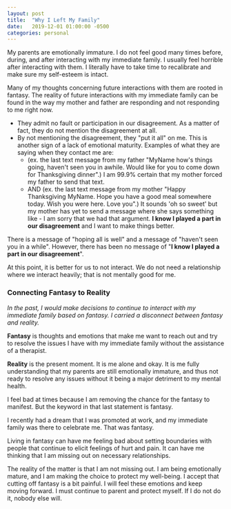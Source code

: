 ```yaml
---
layout: post
title:  "Why I Left My Family"
date:   2019-12-01 01:00:00 -0500
categories: personal
---
```

My parents are emotionally immature.
I do not feel good many times before, during, and after interacting with my immediate family. I usually feel horrible after interacting with them. I literally have to take time to recalibrate and make sure my self-esteem is intact.

Many of my thoughts concerning future interactions with them are rooted in fantasy.
The reality of future interactions with my immediate family can be found in the way my mother and father are responding and not responding to me right now. 
- They admit no fault or participation in our disagreement. As a matter of fact, they do not mention the disagreement at all. 
- By not mentioning the disagreement, they "put it all" on me. This is another sign of a lack of emotional maturity. Examples of what they are saying when they contact me are: 
	- (ex. the last text message from my father "MyName how's things going, haven't seen you in awhile. Would like for you to come down for Thanksgiving dinner".) I am 99.9% certain that my mother forced my father to send that text. 
	- AND (ex. the last text message from my mother "Happy Thanksgiving MyName. Hope you have a good meal somewhere today. Wish you were here. Love you".) It sounds 'oh so sweet' but my mother has yet to send a message where she says something like - I am sorry that we had that argument. **I know I played a part in our disagreement** and I want to make things better.

There is a message of "hoping all is well" and a message of "haven't seen you in a while". However, there has been no message of "**I know I played a part in our disagreement**". 

At this point, it is better for us to not interact. We do not need a relationship where we interact heavily; that is not mentally good for me.

### Connecting Fantasy to Reality
*In the past, I would make decisions to continue to interact with my immediate family based on fantasy. I carried a disconnect between fantasy and reality.*

**Fantasy** is thoughts and emotions that make me want to reach out and try to resolve the issues I have with my immediate family without the assistance of a therapist.

**Reality** is the present moment. It is me alone and okay. It is me fully understanding that my parents are still emotionally immature, and thus not ready to resolve any issues without it being a major detriment to my mental health.  

I feel bad at times because I am removing the chance for the fantasy to manifest. But the keyword in that last statement is fantasy. 

I recently had a dream that I was promoted at work, and my immediate family was there to celebrate me. That was fantasy.

Living in fantasy can have me feeling bad about setting boundaries with people that continue to elicit feelings of hurt and pain. It can have me thinking that I am missing out on necessary relationships.

The reality of the matter is that I am not missing out. I am being emotionally mature, and I am making the choice to protect my well-being. I accept that cutting off fantasy is a bit painful. I will feel these emotions and keep moving forward. I must continue to parent and protect myself. If I do not do it, nobody else will.



